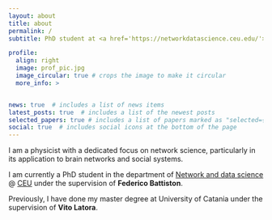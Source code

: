```yaml
---
layout: about
title: about
permalink: /
subtitle: PhD student at <a href='https://networkdatascience.ceu.edu/'>DNDS</a>.

profile:
  align: right
  image: prof_pic.jpg
  image_circular: true # crops the image to make it circular
  more_info: >


news: true  # includes a list of news items
latest_posts: true  # includes a list of the newest posts
selected_papers: true # includes a list of papers marked as "selected={true}"
social: true  # includes social icons at the bottom of the page
---
```


I am a physicist with a dedicated focus on network science, particularly in its application to brain networks and social systems. 

I am currently a PhD student in the department of [Network and data science](https://networkdatascience.ceu.edu/) @ [CEU](https://www.ceu.edu/) under the supervision of **Federico Battiston**.

Previously, I have done my master degree at University of Catania under the supervision of **Vito Latora**.